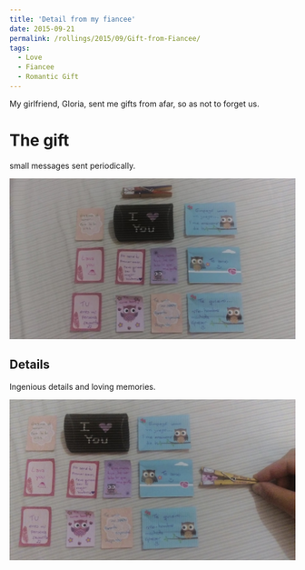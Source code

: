 ```yaml
---
title: 'Detail from my fiancee'
date: 2015-09-21
permalink: /rollings/2015/09/Gift-from-Fiancee/
tags:
  - Love
  - Fiancee
  - Romantic Gift
---
```


My girlfriend, Gloria, sent me gifts from afar, so as not to forget us.

The gift
======
small messages sent periodically.

![Walking01](/files/personal-blog/2015-09-22-01/01.JPG)

Details
------
Ingenious details and loving memories.

![Walking01](/files/personal-blog/2015-09-22-01/02.JPG)


